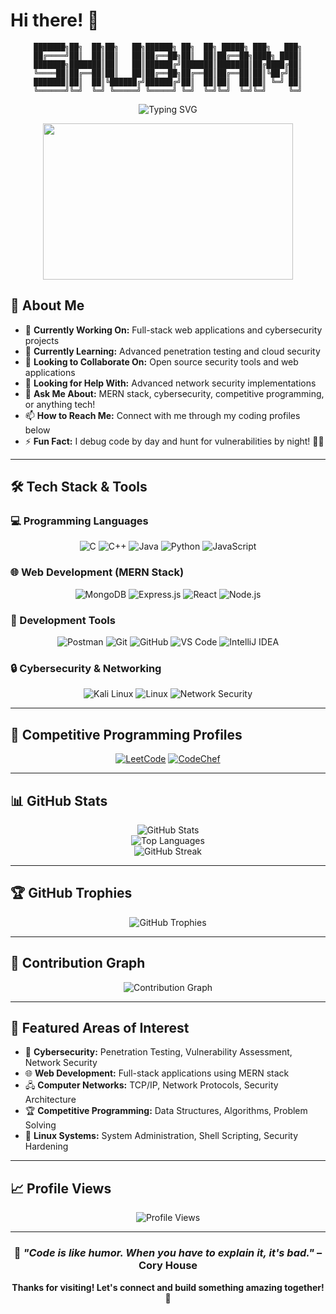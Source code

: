 # Hi there! 👋

<div align="center">

```
███████╗██╗  ██╗██╗   ██╗██████╗ ██╗  ██╗ █████╗ ███╗   ███╗
██╔════╝██║  ██║██║   ██║██╔══██╗██║  ██║██╔══██╗████╗ ████║
███████╗███████║██║   ██║██████╔╝███████║███████║██╔████╔██║
╚════██║██╔══██║██║   ██║██╔══██╗██╔══██║██╔══██║██║╚██╔╝██║
███████║██║  ██║╚██████╔╝██████╔╝██║  ██║██║  ██║██║ ╚═╝ ██║
╚══════╝╚═╝  ╚═╝ ╚═════╝ ╚═════╝ ╚═╝  ╚═╝╚═╝  ╚═╝╚═╝     ╚═╝
```

</div>

<div align="center">
  <img src="https://readme-typing-svg.herokuapp.com?font=Fira+Code&size=30&duration=3000&pause=1000&color=00D4FF&center=true&vCenter=true&width=600&lines=Cybersecurity+Expert;MERN+Stack+Developer;Computer+Networks+Explorer;Competitive+Programmer" alt="Typing SVG" />
</div>

<p align="center">
  <img src="https://media.giphy.com/media/JIX9t2j0ZTN9S/giphy.gif" width="400" height="250"/>
</p>

## 🚀 About Me

- 🔭 **Currently Working On:** Full-stack web applications and cybersecurity projects
- 🌱 **Currently Learning:** Advanced penetration testing and cloud security
- 👯 **Looking to Collaborate On:** Open source security tools and web applications
- 🤔 **Looking for Help With:** Advanced network security implementations
- 💬 **Ask Me About:** MERN stack, cybersecurity, competitive programming, or anything tech!
- 📫 **How to Reach Me:** Connect with me through my coding profiles below
- ⚡ **Fun Fact:** I debug code by day and hunt for vulnerabilities by night! 🕵️‍♂️

---

## 🛠️ Tech Stack & Tools

### 💻 Programming Languages
<p align="center">
  <img src="https://img.shields.io/badge/C-00599C?style=for-the-badge&logo=c&logoColor=white" alt="C"/>
  <img src="https://img.shields.io/badge/C++-00599C?style=for-the-badge&logo=c%2B%2B&logoColor=white" alt="C++"/>
  <img src="https://img.shields.io/badge/Java-ED8B00?style=for-the-badge&logo=java&logoColor=white" alt="Java"/>
  <img src="https://img.shields.io/badge/Python-3776AB?style=for-the-badge&logo=python&logoColor=white" alt="Python"/>
  <img src="https://img.shields.io/badge/JavaScript-F7DF1E?style=for-the-badge&logo=javascript&logoColor=black" alt="JavaScript"/>
</p>

### 🌐 Web Development (MERN Stack)
<p align="center">
  <img src="https://img.shields.io/badge/MongoDB-4EA94B?style=for-the-badge&logo=mongodb&logoColor=white" alt="MongoDB"/>
  <img src="https://img.shields.io/badge/Express.js-404D59?style=for-the-badge&logo=express&logoColor=white" alt="Express.js"/>
  <img src="https://img.shields.io/badge/React-20232A?style=for-the-badge&logo=react&logoColor=61DAFB" alt="React"/>
  <img src="https://img.shields.io/badge/Node.js-43853D?style=for-the-badge&logo=node.js&logoColor=white" alt="Node.js"/>
</p>

### 🔧 Development Tools
<p align="center">
  <img src="https://img.shields.io/badge/Postman-FF6C37?style=for-the-badge&logo=postman&logoColor=white" alt="Postman"/>
  <img src="https://img.shields.io/badge/Git-F05032?style=for-the-badge&logo=git&logoColor=white" alt="Git"/>
  <img src="https://img.shields.io/badge/GitHub-100000?style=for-the-badge&logo=github&logoColor=white" alt="GitHub"/>
  <img src="https://img.shields.io/badge/VS_Code-007ACC?style=for-the-badge&logo=visual%20studio%20code&logoColor=white" alt="VS Code"/>
  <img src="https://img.shields.io/badge/IntelliJ_IDEA-000000?style=for-the-badge&logo=intellij-idea&logoColor=white" alt="IntelliJ IDEA"/>
</p>

### 🔒 Cybersecurity & Networking
<p align="center">
  <img src="https://img.shields.io/badge/Kali_Linux-557C94?style=for-the-badge&logo=kali-linux&logoColor=white" alt="Kali Linux"/>
  <img src="https://img.shields.io/badge/Linux-FCC624?style=for-the-badge&logo=linux&logoColor=black" alt="Linux"/>
  <img src="https://img.shields.io/badge/Network_Security-FF6B35?style=for-the-badge&logo=shield&logoColor=white" alt="Network Security"/>
</p>

---

## 🎯 Competitive Programming Profiles

<div align="center">
  
[![LeetCode](https://img.shields.io/badge/LeetCode-000000?style=for-the-badge&logo=LeetCode&logoColor=#d16c06)](https://leetcode.com/u/shubhamwD/)
[![CodeChef](https://img.shields.io/badge/CodeChef-%23964B00.svg?style=for-the-badge&logo=CodeChef&logoColor=white)](https://www.codechef.com/users/shubham_w01)

</div>

---

## 📊 GitHub Stats

<div align="center">
  <img src="https://github-readme-stats.vercel.app/api?username=SW-ShadowScripter&show_icons=true&theme=radical&hide_border=true" alt="GitHub Stats" />
</div>

<div align="center">
  <img src="https://github-readme-stats.vercel.app/api/top-langs/?username=SW-ShadowScripter&layout=compact&theme=radical&hide_border=true" alt="Top Languages" />
</div>

<div align="center">
  <img src="https://github-readme-streak-stats.herokuapp.com/?user=SW-ShadowScripter&theme=radical&hide_border=true" alt="GitHub Streak" />
</div>

---

## 🏆 GitHub Trophies

<div align="center">
  <img src="https://github-profile-trophy.vercel.app/?username=SW-ShadowScripter&theme=radical&no-frame=true&no-bg=true&margin-w=4" alt="GitHub Trophies" />
</div>

---

## 🎨 Contribution Graph

<div align="center">
  <img src="https://github-readme-activity-graph.vercel.app/graph?username=SW-ShadowScripter&theme=redical&hide_border=true&bg_color=0D1117&color=5BCDEC&line=5BCDEC&point=FFFFFF" alt="Contribution Graph" />
</div>

---

## 🌟 Featured Areas of Interest

- 🔐 **Cybersecurity:** Penetration Testing, Vulnerability Assessment, Network Security
- 🌐 **Web Development:** Full-stack applications using MERN stack
- 🖧 **Computer Networks:** TCP/IP, Network Protocols, Security Architecture
- 🏆 **Competitive Programming:** Data Structures, Algorithms, Problem Solving
- 🐧 **Linux Systems:** System Administration, Shell Scripting, Security Hardening

---

## 📈 Profile Views

<div align="center">
  <img src="https://komarev.com/ghpvc/?username=SW-ShadowScripter&label=Profile%20Views&color=0e75b6&style=for-the-badge" alt="Profile Views" />
</div>

---

<div align="center">
  
### 💭 *"Code is like humor. When you have to explain it, it's bad."* – Cory House

**Thanks for visiting! Let's connect and build something amazing together! 🚀**

</div>
